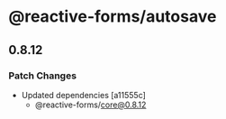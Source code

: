# @reactive-forms/autosave

## 0.8.12

### Patch Changes

-   Updated dependencies [a11555c]
    -   @reactive-forms/core@0.8.12
